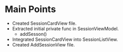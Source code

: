 # Main Points
- Created SessionCardView file.
- Extracted initial private func in SessionViewModel.
    - addSesson()
- Integrated SessionCardView into SessionListView.
- Created AddSessionView file.
